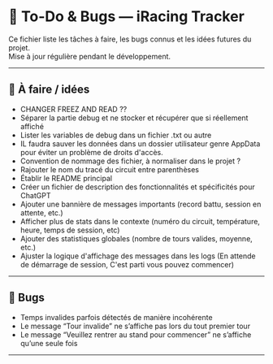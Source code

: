 # 🧩 To-Do & Bugs — iRacing Tracker

Ce fichier liste les tâches à faire, les bugs connus et les idées futures du projet.  
Mise à jour régulière pendant le développement.

---

## 🚧 À faire / idées
- CHANGER FREEZ AND READ ??
- Séparer la partie debug et ne stocker et récupérer que si réellement affiché
- Lister les variables de debug dans un fichier .txt ou autre
- IL faudra sauver les données dans un dossier utilisateur genre AppData pour éviter un problème de droits d'accès.
- Convention de nommage des fichier, à normaliser dans le projet ?
- Rajouter le nom du tracé du circuit entre parenthèses  
- Établir le README principal  
- Créer un fichier de description des fonctionnalités et spécificités pour ChatGPT 
- Ajouter une bannière de messages importants (record battu, session en attente, etc.)  
- Afficher plus de stats dans le contexte (numéro du circuit, température, heure, temps de session, etc)
- Ajouter des statistiques globales (nombre de tours valides, moyenne, etc.)  
- Ajuster la logique d'affichage des messages dans les logs (En attende de démarrage de session, C'est parti vous pouvez commencer)

---

## 🐞 Bugs
- Temps invalides parfois détectés de manière incohérente  
- Le message “Tour invalide” ne s’affiche pas lors du tout premier tour  
- Le message “Veuillez rentrer au stand pour commencer” ne s’affiche qu’une seule fois  

---

